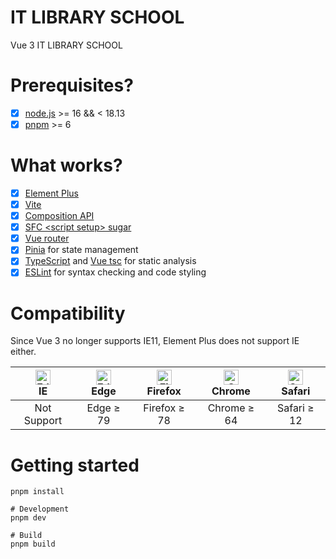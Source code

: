# IT LIBRARY SCHOOL

Vue 3 IT LIBRARY SCHOOL

# Prerequisites?

- [x] [node.js](https://nodejs.org/en/) >= 16 && < 18.13
- [x] [pnpm](https://pnpm.io/installation) >= 6

# What works?

- [x] [Element Plus](https://element-plus.org/en-US/)
- [x] [Vite](https://github.com/vitejs/vite)
- [x] [Composition API](https://composition-api.vuejs.org/)
- [x] [SFC \<script setup> sugar](https://v3.vuejs.org/api/sfc-script-setup.html)
- [x] [Vue router](https://next.router.vuejs.org/)
- [x] [Pinia](https://pinia.vuejs.org/) for state management
- [x] [TypeScript](https://www.typescriptlang.org/) and [Vue tsc](https://github.com/johnsoncodehk/volar/tree/master/vue-language-tools/vue-tsc) for static analysis
- [x] [ESLint](https://eslint.vuejs.org/) for syntax checking and code styling

# Compatibility

Since Vue 3 no longer supports IE11, Element Plus does not support IE either.

| [<img src="https://raw.githubusercontent.com/alrra/browser-logos/master/src/edge/edge_48x48.png" alt=" Edge" width="24px" height="24px" />](http://godban.github.io/browsers-support-badges/)</br>IE | [<img src="https://raw.githubusercontent.com/alrra/browser-logos/master/src/edge/edge_48x48.png" alt=" Edge" width="24px" height="24px" />](http://godban.github.io/browsers-support-badges/)</br>Edge | [<img src="https://raw.githubusercontent.com/alrra/browser-logos/master/src/firefox/firefox_48x48.png" alt="Firefox" width="24px" height="24px" />](http://godban.github.io/browsers-support-badges/)</br>Firefox | [<img src="https://raw.githubusercontent.com/alrra/browser-logos/master/src/chrome/chrome_48x48.png" alt="Chrome" width="24px" height="24px" />](http://godban.github.io/browsers-support-badges/)</br>Chrome | [<img src="https://raw.githubusercontent.com/alrra/browser-logos/master/src/safari/safari_48x48.png" alt="Safari" width="24px" height="24px" />](http://godban.github.io/browsers-support-badges/)</br>Safari |
| :--------------------------------------------------------------------------------------------------------------------------------------------------------------------------------------------------: | :----------------------------------------------------------------------------------------------------------------------------------------------------------------------------------------------------: | :---------------------------------------------------------------------------------------------------------------------------------------------------------------------------------------------------------------: | :-----------------------------------------------------------------------------------------------------------------------------------------------------------------------------------------------------------: | :-----------------------------------------------------------------------------------------------------------------------------------------------------------------------------------------------------------: |
|                                                                                             Not Support                                                                                              |                                                                                            Edge ≥ 79                                                                                             |                                                                                                  Firefox ≥ 78                                                                                                  |                                                                                                Chrome ≥ 64                                                                                                |                                                                                                Safari ≥ 12                                                                                                |

# Getting started

```shell script
pnpm install

# Development
pnpm dev

# Build
pnpm build
```
